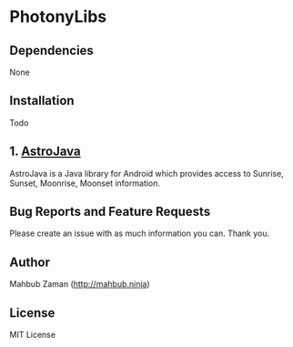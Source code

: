 # PhotonyLibs

## Dependencies
None
## Installation
Todo

## 1. [AstroJava](https://github.com/lifeparticle/PhotonyLibs/blob/master/AstroJava/README.md)
AstroJava is a Java library for Android which provides access to Sunrise, Sunset, Moonrise, Moonset information.

## Bug Reports and Feature Requests
Please create an issue with as much information you can. Thank you.

## Author
Mahbub Zaman (http://mahbub.ninja)

## License
MIT License